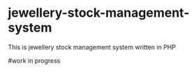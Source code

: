 # jewellery-stock-management-system
This is jewellery stock management system written in PHP 

#work in progress

